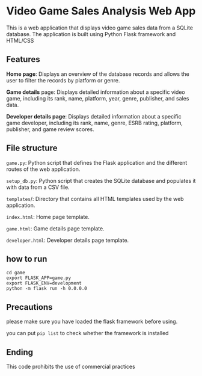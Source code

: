 # Video Game Sales Analysis Web App
This is a web application that displays video game sales data from a SQLite database. The application is built using Python Flask framework and HTML/CSS
## Features
**Home page**: Displays an overview of the database records and allows the user to filter the records by platform or genre.

**Game details** page: Displays detailed information about a specific video game, including its rank, name, platform, year, genre, publisher, and sales data.

**Developer details page**: Displays detailed information about a specific game developer, including its rank, name, genre, ESRB rating, platform, publisher, and game review scores.

## File structure

```game.py```: Python script that defines the Flask application and the different routes of the web application.

```setup_db.py```: Python script that creates the SQLite database and populates it with data from a CSV file.

```templates```/: Directory that contains all HTML templates used by the web application.

```index.html```: Home page template.

```game.html```: Game details page template.

```developer.html```: Developer details page template.

## how to run

```
cd game
export FLASK_APP=game.py
export FLASK_ENV=development
python -m flask run -h 0.0.0.0
```
## Precautions

please make sure you have loaded the flask framework before using.

you can put ``` pip list ```
to check whether the framework is installed

## Ending

This code prohibits the use of commercial practices